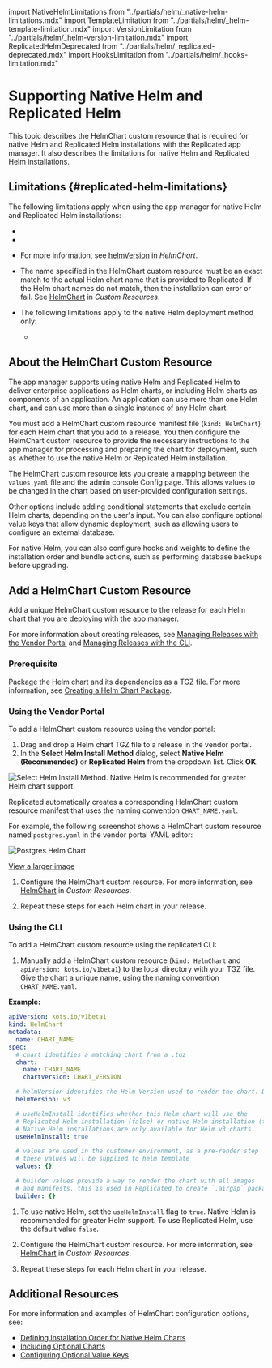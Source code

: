 import NativeHelmLimitations from "../partials/helm/_native-helm-limitations.mdx"
import TemplateLimitation from "../partials/helm/_helm-template-limitation.mdx"
import VersionLimitation from "../partials/helm/_helm-version-limitation.mdx"
import ReplicatedHelmDeprecated from "../partials/helm/_replicated-deprecated.mdx"
import HooksLimitation from "../partials/helm/_hooks-limitation.mdx"

# Supporting Native Helm and Replicated Helm

This topic describes the HelmChart custom resource that is required for native Helm and Replicated Helm installations with the Replicated app manager. It also describes the limitations for native Helm and Replicated Helm installations.

## Limitations {#replicated-helm-limitations}

The following limitations apply when using the app manager for native Helm and Replicated Helm installations:
* <ReplicatedHelmDeprecated/>
* <TemplateLimitation/>
* <VersionLimitation/>

  For more information, see [helmVersion](/reference/custom-resource-helmchart#helmversion) in _HelmChart_.
* The name specified in the HelmChart custom resource must be an exact match to the actual Helm chart name that is provided to Replicated. If the Helm chart names do not match, then the installation can error or fail. See [HelmChart](/reference/custom-resource-helmchart) in _Custom Resources_.

* The following limitations apply to the native Helm deployment method only:

  <NativeHelmLimitations/>

  * <HooksLimitation/>

## About the HelmChart Custom Resource

The app manager supports using native Helm and Replicated Helm to deliver enterprise applications as Helm charts, or including Helm charts as components of an application. An application can use more than one Helm chart, and can use more than a single instance of any Helm chart.

You must add a HelmChart custom resource manifest file (`kind: HelmChart`) for each Helm chart that you add to a release. You then configure the HelmChart custom resource to provide the necessary instructions to the app manager for processing and preparing the chart for deployment, such as whether to use the native Helm or Replicated Helm installation. 

The HelmChart custom resource lets you create a mapping between the `values.yaml` file and the admin console Config page. This allows values to be changed in the chart based on user-provided configuration settings.

Other options include adding conditional statements that exclude certain Helm charts, depending on the user's input. You can also configure optional value keys that allow dynamic deployment, such as allowing users to configure an external database.

For native Helm, you can also configure hooks and weights to define the installation order and bundle actions, such as performing database backups before upgrading.


## Add a HelmChart Custom Resource

Add a unique HelmChart custom resource to the release for each Helm chart that you are deploying with the app manager.

For more information about creating releases, see [Managing Releases with the Vendor Portal](releases-creating-releases) and [Managing Releases with the CLI](releases-creating-cli).

### Prerequisite

Package the Helm chart and its dependencies as a TGZ file. For more information, see [Creating a Helm Chart Package](helm-release-creating-package).

### Using the Vendor Portal

To add a HelmChart custom resource using the vendor portal:

1. Drag and drop a Helm chart TGZ file to a release in the vendor portal. 
1. In the **Select Helm Install Method** dialog, select **Native Helm (Recommended)** or **Replicated Helm** from the dropdown list. Click **OK**. 

  ![Select Helm Install Method. Native Helm is recommended for greater Helm chart support.](/images/helm-select-install-method.png)

  Replicated automatically creates a corresponding HelmChart custom resource manifest that uses the naming convention `CHART_NAME.yaml`.

  For example, the following screenshot shows a HelmChart custom resource named `postgres.yaml` in the vendor portal YAML editor:

  ![Postgres Helm Chart](/images/postgres-helm-chart.png)

  [View a larger image](/images/postgres-helm-chart.png)

1. Configure the HelmChart custom resource. For more information, see [HelmChart](/reference/custom-resource-helmchart) in _Custom Resources_.

1. Repeat these steps for each Helm chart in your release.

### Using the CLI

To add a HelmChart custom resource using the replicated CLI:
  
1. Manually add a HelmChart custom resource (`kind: HelmChart` and `apiVersion: kots.io/v1beta1`) to the local directory with your TGZ file. Give the chart a unique name, using the naming convention `CHART_NAME.yaml`.

  **Example:**
      
  ```yaml
  apiVersion: kots.io/v1beta1
  kind: HelmChart
  metadata:
    name: CHART_NAME
  spec:
    # chart identifies a matching chart from a .tgz
    chart:
      name: CHART_NAME
      chartVersion: CHART_VERSION

    # helmVersion identifies the Helm Version used to render the chart. Default is v3.
    helmVersion: v3

    # useHelmInstall identifies whether this Helm chart will use the
    # Replicated Helm installation (false) or native Helm installation (true). Default is false.
    # Native Helm installations are only available for Helm v3 charts.
    useHelmInstall: true

    # values are used in the customer environment, as a pre-render step
    # these values will be supplied to helm template
    values: {}

    # builder values provide a way to render the chart with all images
    # and manifests. this is used in Replicated to create `.airgap` packages
    builder: {}
  ```
        
1. To use native Helm, set the `useHelmInstall` flag to `true`. Native Helm is recommended for greater Helm support. To use Replicated Helm, use the default value `false`.

1. Configure the HelmChart custom resource. For more information, see [HelmChart](/reference/custom-resource-helmchart) in _Custom Resources_.

1. Repeat these steps for each Helm chart in your release.

## Additional Resources

For more information and examples of HelmChart configuration options, see:

- [Defining Installation Order for Native Helm Charts](helm-native-helm-install-order)
- [Including Optional Charts](helm-optional-charts)
- [Configuring Optional Value Keys](helm-optional-value-keys)